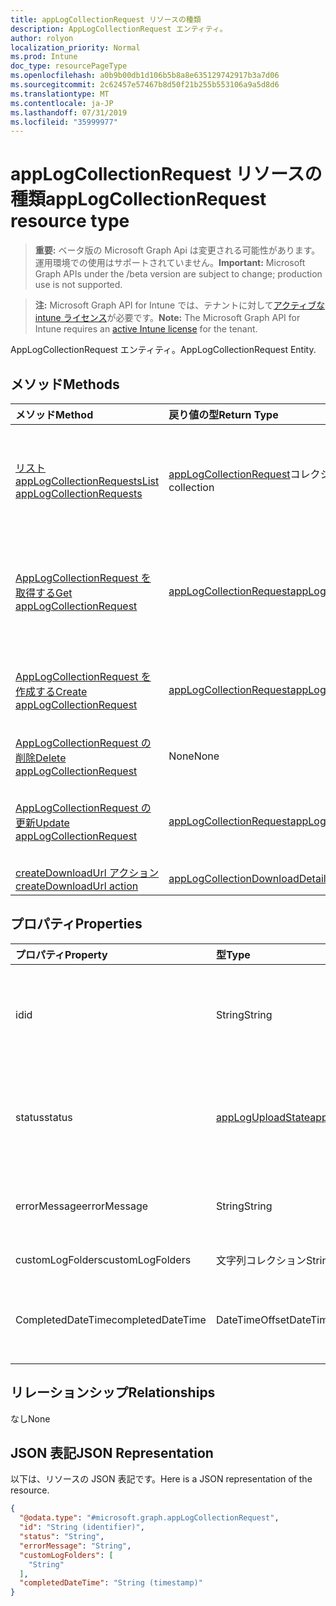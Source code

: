 ```yaml
---
title: appLogCollectionRequest リソースの種類
description: AppLogCollectionRequest エンティティ。
author: rolyon
localization_priority: Normal
ms.prod: Intune
doc_type: resourcePageType
ms.openlocfilehash: a0b9b00db1d106b5b8a8e635129742917b3a7d06
ms.sourcegitcommit: 2c62457e57467b8d50f21b255b553106a9a5d8d6
ms.translationtype: MT
ms.contentlocale: ja-JP
ms.lasthandoff: 07/31/2019
ms.locfileid: "35999977"
---
```

# <a name="applogcollectionrequest-resource-type"></a><span data-ttu-id="7ea58-103">appLogCollectionRequest リソースの種類</span><span class="sxs-lookup"><span data-stu-id="7ea58-103">appLogCollectionRequest resource type</span></span>

> <span data-ttu-id="7ea58-104">**重要:** ベータ版の Microsoft Graph Api は変更される可能性があります。運用環境での使用はサポートされていません。</span><span class="sxs-lookup"><span data-stu-id="7ea58-104">**Important:** Microsoft Graph APIs under the /beta version are subject to change; production use is not supported.</span></span>

> <span data-ttu-id="7ea58-105">**注:** Microsoft Graph API for Intune では、テナントに対して[アクティブな intune ライセンス](https://go.microsoft.com/fwlink/?linkid=839381)が必要です。</span><span class="sxs-lookup"><span data-stu-id="7ea58-105">**Note:** The Microsoft Graph API for Intune requires an [active Intune license](https://go.microsoft.com/fwlink/?linkid=839381) for the tenant.</span></span>

<span data-ttu-id="7ea58-106">AppLogCollectionRequest エンティティ。</span><span class="sxs-lookup"><span data-stu-id="7ea58-106">AppLogCollectionRequest Entity.</span></span>

## <a name="methods"></a><span data-ttu-id="7ea58-107">メソッド</span><span class="sxs-lookup"><span data-stu-id="7ea58-107">Methods</span></span>
|<span data-ttu-id="7ea58-108">メソッド</span><span class="sxs-lookup"><span data-stu-id="7ea58-108">Method</span></span>|<span data-ttu-id="7ea58-109">戻り値の型</span><span class="sxs-lookup"><span data-stu-id="7ea58-109">Return Type</span></span>|<span data-ttu-id="7ea58-110">説明</span><span class="sxs-lookup"><span data-stu-id="7ea58-110">Description</span></span>|
|:---|:---|:---|
|[<span data-ttu-id="7ea58-111">リスト appLogCollectionRequests</span><span class="sxs-lookup"><span data-stu-id="7ea58-111">List appLogCollectionRequests</span></span>](../api/intune-devices-applogcollectionrequest-list.md)|<span data-ttu-id="7ea58-112">[appLogCollectionRequest](../resources/intune-devices-applogcollectionrequest.md)コレクション</span><span class="sxs-lookup"><span data-stu-id="7ea58-112">[appLogCollectionRequest](../resources/intune-devices-applogcollectionrequest.md) collection</span></span>|<span data-ttu-id="7ea58-113">[AppLogCollectionRequest](../resources/intune-devices-applogcollectionrequest.md)オブジェクトのプロパティとリレーションシップをリストします。</span><span class="sxs-lookup"><span data-stu-id="7ea58-113">List properties and relationships of the [appLogCollectionRequest](../resources/intune-devices-applogcollectionrequest.md) objects.</span></span>|
|[<span data-ttu-id="7ea58-114">AppLogCollectionRequest を取得する</span><span class="sxs-lookup"><span data-stu-id="7ea58-114">Get appLogCollectionRequest</span></span>](../api/intune-devices-applogcollectionrequest-get.md)|[<span data-ttu-id="7ea58-115">appLogCollectionRequest</span><span class="sxs-lookup"><span data-stu-id="7ea58-115">appLogCollectionRequest</span></span>](../resources/intune-devices-applogcollectionrequest.md)|<span data-ttu-id="7ea58-116">[AppLogCollectionRequest](../resources/intune-devices-applogcollectionrequest.md)オブジェクトのプロパティとリレーションシップを読み取ります。</span><span class="sxs-lookup"><span data-stu-id="7ea58-116">Read properties and relationships of the [appLogCollectionRequest](../resources/intune-devices-applogcollectionrequest.md) object.</span></span>|
|[<span data-ttu-id="7ea58-117">AppLogCollectionRequest を作成する</span><span class="sxs-lookup"><span data-stu-id="7ea58-117">Create appLogCollectionRequest</span></span>](../api/intune-devices-applogcollectionrequest-create.md)|[<span data-ttu-id="7ea58-118">appLogCollectionRequest</span><span class="sxs-lookup"><span data-stu-id="7ea58-118">appLogCollectionRequest</span></span>](../resources/intune-devices-applogcollectionrequest.md)|<span data-ttu-id="7ea58-119">新しい[appLogCollectionRequest](../resources/intune-devices-applogcollectionrequest.md)オブジェクトを作成します。</span><span class="sxs-lookup"><span data-stu-id="7ea58-119">Create a new [appLogCollectionRequest](../resources/intune-devices-applogcollectionrequest.md) object.</span></span>|
|[<span data-ttu-id="7ea58-120">AppLogCollectionRequest の削除</span><span class="sxs-lookup"><span data-stu-id="7ea58-120">Delete appLogCollectionRequest</span></span>](../api/intune-devices-applogcollectionrequest-delete.md)|<span data-ttu-id="7ea58-121">None</span><span class="sxs-lookup"><span data-stu-id="7ea58-121">None</span></span>|<span data-ttu-id="7ea58-122">[AppLogCollectionRequest](../resources/intune-devices-applogcollectionrequest.md)を削除します。</span><span class="sxs-lookup"><span data-stu-id="7ea58-122">Deletes a [appLogCollectionRequest](../resources/intune-devices-applogcollectionrequest.md).</span></span>|
|[<span data-ttu-id="7ea58-123">AppLogCollectionRequest の更新</span><span class="sxs-lookup"><span data-stu-id="7ea58-123">Update appLogCollectionRequest</span></span>](../api/intune-devices-applogcollectionrequest-update.md)|[<span data-ttu-id="7ea58-124">appLogCollectionRequest</span><span class="sxs-lookup"><span data-stu-id="7ea58-124">appLogCollectionRequest</span></span>](../resources/intune-devices-applogcollectionrequest.md)|<span data-ttu-id="7ea58-125">[AppLogCollectionRequest](../resources/intune-devices-applogcollectionrequest.md)オブジェクトのプロパティを更新します。</span><span class="sxs-lookup"><span data-stu-id="7ea58-125">Update the properties of a [appLogCollectionRequest](../resources/intune-devices-applogcollectionrequest.md) object.</span></span>|
|[<span data-ttu-id="7ea58-126">createDownloadUrl アクション</span><span class="sxs-lookup"><span data-stu-id="7ea58-126">createDownloadUrl action</span></span>](../api/intune-devices-applogcollectionrequest-createdownloadurl.md)|[<span data-ttu-id="7ea58-127">appLogCollectionDownloadDetails</span><span class="sxs-lookup"><span data-stu-id="7ea58-127">appLogCollectionDownloadDetails</span></span>](../resources/intune-devices-applogcollectiondownloaddetails.md)|<span data-ttu-id="7ea58-128">まだ文書化されていません</span><span class="sxs-lookup"><span data-stu-id="7ea58-128">Not yet documented</span></span>|

## <a name="properties"></a><span data-ttu-id="7ea58-129">プロパティ</span><span class="sxs-lookup"><span data-stu-id="7ea58-129">Properties</span></span>
|<span data-ttu-id="7ea58-130">プロパティ</span><span class="sxs-lookup"><span data-stu-id="7ea58-130">Property</span></span>|<span data-ttu-id="7ea58-131">型</span><span class="sxs-lookup"><span data-stu-id="7ea58-131">Type</span></span>|<span data-ttu-id="7ea58-132">説明</span><span class="sxs-lookup"><span data-stu-id="7ea58-132">Description</span></span>|
|:---|:---|:---|
|<span data-ttu-id="7ea58-133">id</span><span class="sxs-lookup"><span data-stu-id="7ea58-133">id</span></span>|<span data-ttu-id="7ea58-134">String</span><span class="sxs-lookup"><span data-stu-id="7ea58-134">String</span></span>|<span data-ttu-id="7ea58-135">一意の識別子。</span><span class="sxs-lookup"><span data-stu-id="7ea58-135">The unique Identifier.</span></span> <span data-ttu-id="7ea58-136">これは userId_DeviceId_AppId id です。</span><span class="sxs-lookup"><span data-stu-id="7ea58-136">This is userId_DeviceId_AppId id.</span></span>|
|<span data-ttu-id="7ea58-137">status</span><span class="sxs-lookup"><span data-stu-id="7ea58-137">status</span></span>|[<span data-ttu-id="7ea58-138">appLogUploadState</span><span class="sxs-lookup"><span data-stu-id="7ea58-138">appLogUploadState</span></span>](../resources/intune-devices-apploguploadstate.md)|<span data-ttu-id="7ea58-139">ログのアップロードの状態。</span><span class="sxs-lookup"><span data-stu-id="7ea58-139">Log upload status.</span></span> <span data-ttu-id="7ea58-140">可能な値は、`pending`、`completed`、`failed` です。</span><span class="sxs-lookup"><span data-stu-id="7ea58-140">Possible values are: `pending`, `completed`, `failed`.</span></span>|
|<span data-ttu-id="7ea58-141">errorMessage</span><span class="sxs-lookup"><span data-stu-id="7ea58-141">errorMessage</span></span>|<span data-ttu-id="7ea58-142">String</span><span class="sxs-lookup"><span data-stu-id="7ea58-142">String</span></span>|<span data-ttu-id="7ea58-143">アップロードプロセス中にエラーメッセージが表示される場合</span><span class="sxs-lookup"><span data-stu-id="7ea58-143">Error message if any during the upload process</span></span>|
|<span data-ttu-id="7ea58-144">customLogFolders</span><span class="sxs-lookup"><span data-stu-id="7ea58-144">customLogFolders</span></span>|<span data-ttu-id="7ea58-145">文字列コレクション</span><span class="sxs-lookup"><span data-stu-id="7ea58-145">String collection</span></span>|<span data-ttu-id="7ea58-146">ログフォルダーの一覧。</span><span class="sxs-lookup"><span data-stu-id="7ea58-146">List of log folders.</span></span> |
|<span data-ttu-id="7ea58-147">CompletedDateTime</span><span class="sxs-lookup"><span data-stu-id="7ea58-147">completedDateTime</span></span>|<span data-ttu-id="7ea58-148">DateTimeOffset</span><span class="sxs-lookup"><span data-stu-id="7ea58-148">DateTimeOffset</span></span>|<span data-ttu-id="7ea58-149">アップロードログ要求がターミナル状態に達した時刻</span><span class="sxs-lookup"><span data-stu-id="7ea58-149">Time at which the upload log request reached a terminal state</span></span>|

## <a name="relationships"></a><span data-ttu-id="7ea58-150">リレーションシップ</span><span class="sxs-lookup"><span data-stu-id="7ea58-150">Relationships</span></span>
<span data-ttu-id="7ea58-151">なし</span><span class="sxs-lookup"><span data-stu-id="7ea58-151">None</span></span>

## <a name="json-representation"></a><span data-ttu-id="7ea58-152">JSON 表記</span><span class="sxs-lookup"><span data-stu-id="7ea58-152">JSON Representation</span></span>
<span data-ttu-id="7ea58-153">以下は、リソースの JSON 表記です。</span><span class="sxs-lookup"><span data-stu-id="7ea58-153">Here is a JSON representation of the resource.</span></span>
<!-- {
  "blockType": "resource",
  "keyProperty": "id",
  "@odata.type": "microsoft.graph.appLogCollectionRequest"
}
-->
``` json
{
  "@odata.type": "#microsoft.graph.appLogCollectionRequest",
  "id": "String (identifier)",
  "status": "String",
  "errorMessage": "String",
  "customLogFolders": [
    "String"
  ],
  "completedDateTime": "String (timestamp)"
}
```





